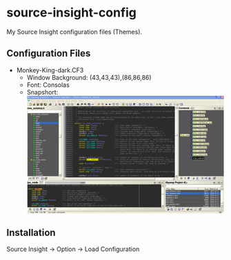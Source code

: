 # source-insight-config
My Source Insight configuration files (Themes).

## Configuration Files

- Monkey-King-dark.CF3
	* Window Background: (43,43,43),(86,86,86)
	* Font: Consolas
	* Snapshort:
![snapshort-Monkey-King-dark](./snapshort-Monkey-King-dark.png)

## Installation

Source Insight -> Option -> Load Configuration
